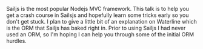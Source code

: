 Sailjs is the most popular Nodejs MVC framework. This talk is to help you get a crash course in Sailsjs and hopefully learn some tricks early so you don't get stuck. I plan to give a little bit of an explanation on Waterline which is the ORM that Sailjs has baked right in. Prior to using Sailjs I had never used an ORM, so I'm hoping I can help you through some of the initial ORM hurdles.

